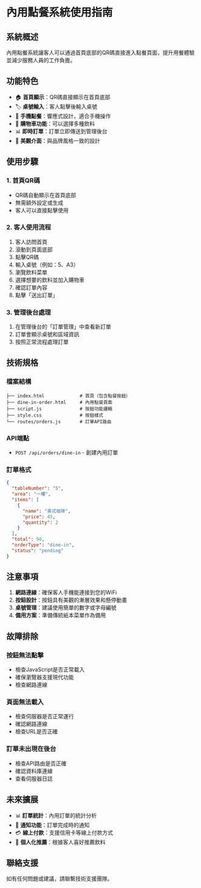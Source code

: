 # 內用點餐系統使用指南

## 系統概述

內用點餐系統讓客人可以通過首頁底部的QR碼直接進入點餐頁面，提升用餐體驗並減少服務人員的工作負擔。

## 功能特色

- 🏠 **首頁顯示**：QR碼直接顯示在首頁底部
- 🏷️ **桌號輸入**：客人點擊後輸入桌號
- 📱 **手機點餐**：響應式設計，適合手機操作
- 🛒 **購物車功能**：可以選擇多種飲料
- 📊 **即時訂單**：訂單立即傳送到管理後台
- 🎨 **美觀介面**：與品牌風格一致的設計

## 使用步驟

### 1. 首頁QR碼

- QR碼自動顯示在首頁底部
- 無需額外設定或生成
- 客人可以直接點擊使用

### 2. 客人使用流程

1. 客人訪問首頁
2. 滾動到頁面底部
3. 點擊QR碼
4. 輸入桌號（例如：5、A3）
5. 瀏覽飲料菜單
6. 選擇想要的飲料並加入購物車
7. 確認訂單內容
8. 點擊「送出訂單」

### 3. 管理後台處理

1. 在管理後台的「訂單管理」中查看新訂單
2. 訂單會顯示桌號和區域資訊
3. 按照正常流程處理訂單

## 技術規格

### 檔案結構
```
├── index.html             # 首頁（包含點餐按鈕）
├── dine-in-order.html     # 內用點餐頁面
├── script.js              # 按鈕功能邏輯
├── style.css              # 按鈕樣式
└── routes/orders.js       # 訂單API路由
```

### API端點
- `POST /api/orders/dine-in` - 創建內用訂單

### 訂單格式
```json
{
  "tableNumber": "5",
  "area": "一樓",
  "items": [
    {
      "name": "美式咖啡",
      "price": 45,
      "quantity": 2
    }
  ],
  "total": 90,
  "orderType": "dine-in",
  "status": "pending"
}
```

## 注意事項

1. **網路連線**：確保客人手機能連接到您的WiFi
2. **按鈕設計**：按鈕具有美觀的漸層效果和懸停動畫
3. **桌號管理**：建議使用簡單的數字或字母編號
4. **備用方案**：準備傳統紙本菜單作為備用

## 故障排除

### 按鈕無法點擊
- 檢查JavaScript是否正常載入
- 確保瀏覽器支援現代功能
- 檢查網路連線

### 頁面無法載入
- 檢查伺服器是否正常運行
- 確認網路連線
- 檢查URL是否正確

### 訂單未出現在後台
- 檢查API路由是否正確
- 確認資料庫連線
- 查看伺服器日誌

## 未來擴展

- 📊 **訂單統計**：內用訂單的統計分析
- 🔔 **通知功能**：訂單完成時的通知
- 💳 **線上付款**：支援信用卡等線上付款方式
- 🎯 **個人化推薦**：根據客人喜好推薦飲料

## 聯絡支援

如有任何問題或建議，請聯繫技術支援團隊。 